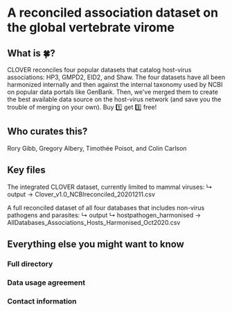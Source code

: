# A reconciled association dataset on the global vertebrate virome

## What is 🍀?
CLOVER reconciles four popular datasets that catalog host-virus associations: HP3, GMPD2, EID2, and Shaw. The four datasets have all been harmonized internally and then against  the internal taxonomy used by NCBI on popular data portals like GenBank. Then, we've merged them to create the best available data source on the host-virus network (and save you the trouble of merging on your own). Buy 1️⃣ get 3️⃣ free!

## Who curates this?
Rory Gibb, Gregory Albery, Timothée Poisot, and Colin Carlson 

## Key files

The integrated CLOVER dataset, currently limited to mammal viruses:
 ↳ output → Clover_v1.0_NCBIreconciled_20201211.csv
 
A full reconciled dataset of all four databases that includes non-virus pathogens and parasites:
 ↳ output ↳ hostpathogen_harmonised → AllDatabases_Associations_Hosts_Harmonised_Oct2020.csv
 
## Everything else you might want to know

### Full directory

### Data usage agreement

### Contact information
